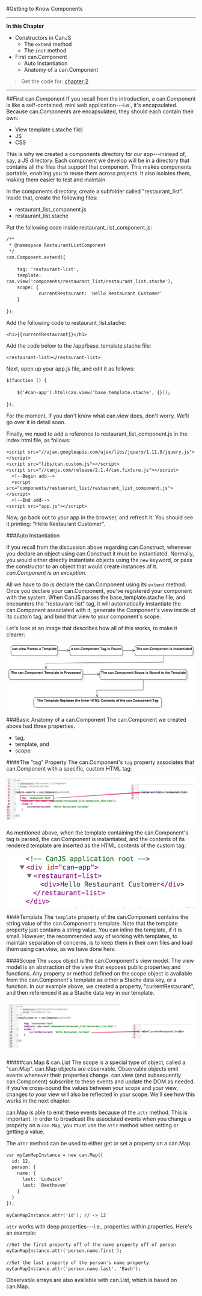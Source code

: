 #Getting to Know Components

- - - -
**In this Chapter**
 - Constructors in CanJS
 	- The `extend` method
 	- The `init` method
 - First can.Component
 	- Auto Instantiation
 	- Anatomy of a can.Component

> Get the code for: [chapter 2](https://github.com/joe-crick/UpAndRunningWithCanJS/tree/master/PlaceMyOrder/chapter_2)


- - -

##First can.Component <a name="first-component"></a>
If you recall from the introduction, a can.Component is like a self-contained, mini web application---i.e., it's encapsulated. Because can.Components are encapsulated, they should each contain their own:

- View template (.stache file)
- JS
- CSS

This is why we created a components directory for our app---instead of, say, a JS directory. Each component we develop will be in a directory that contains all the files that support that component. This makes components portable, enabling you to reuse them across projects. It also isolates them, making them easier to test and maintain.

In the components directory, create a subfolder called "restaurant_list". Inside that, create the following files:

- restaurant_list_component.js
- restaurant_list.stache

Put the following code inside restaurant_list_component.js:

	/**
     * @namespace RestaurantListComponent
     */
    can.Component.extend({

        tag: 'restaurant-list',
        template: can.view('components/restaurant_list/restaurant_list.stache'),
        scope: {
                currentRestaurant: 'Hello Restaurant Customer'
        }

    });

Add the following code to restaurant_list.stache:

	<h1>{{currentRestaurant}}</h1>

Add the code below to the /app/base_template.stache file:

	<restaurant-list></restaurant-list>

Next, open up your app.js file, and edit it as follows:

	$(function () {

        $('#can-app').html(can.view('base_template.stache', {}));

    });

For the moment, if you don't know what can.view does, don't worry. We'll go over it in detail soon.

Finally, we need to add a reference to restaurant_list_component.js in the index.html file, as follows:

	<script src="//ajax.googleapis.com/ajax/libs/jquery/1.11.0/jquery.js"></script>
	<script src="libs/can.custom.js"></script>
    <script src="//canjs.com/release/2.1.4/can.fixture.js"></script>
      <!--Begin add-->
      <script src="components/restaurant_list/restaurant_list_component.js"></script>
      <!--End add-->
    <script src="app.js"></script>

Now, go back out to your app in the browser, and refresh it. You should see it printing: "Hello Restaurant Customer".

###Auto Instantiation

If you recall from the discussion above regarding can.Construct, whenever you declare an object using can.Construct it must be instantiated. Normally, you would either directly instantiate objects using the `new` keyword, or pass the constructor to an object that would create instances of it. *can.Component is an exception*.

All we have to do is declare the can.Component using its `extend` method.  Once you declare your can.Component, you've registered your component with the system. When CanJS parses the base_template.stache file, and encounters the "restaurant-list" tag, it will automatically instantiate the can.Component associated with it, generate the Component's view inside of its custom tag, and bind that view to your component's scope.

Let's look at an image that describes how all of this works, to make it clearer:

![](images/2_first_component/ComponentLoadCycle.png)

###Basic Anatomy of a can.Component
The can.Component we created above had three properties.

- tag,
- template, and
- scope

####The "tag" Property
The can.Component's `tag` property associates that can.Component with a specific, custom HTML tag:

![](images/2_first_component/ComponentTagLinkDiagram.png)

As mentioned above, when the template containing the can.Component's tag is parsed, the can.Component is instantiated, and the contents of its rendered template are inserted as the HTML contents of the custom tag:

![](images/2_first_component/ComponentTagRenderedHTML.png)

####Template
The `template` property of the can.Component contains the string value of the can.Component's template. Note that the template property just contains a string value. You can inline the template, if it is small. However, the recommended way of working with templates, to maintain separation of concerns, is to keep them in their own files and load them using can.view, as we have done here.

####Scope
The `scope` object is the can.Component's view model. The view model is an abstraction of the view that exposes public properties and functions. Any property or method defined on the scope object is available from the can.Component's template as either a Stache data key, or a function. In our example above, we created a property, "currentRestaurant", and then referenced it as a Stache data key in our template.

![](images/2_first_component/ComponentScopeTemplateLink.png)

#####can.Map &amp; can.List
The scope is a special type of object, called a "can.Map". can.Map objects are observable. Observable objects emit events whenever their properties change. can.view (and subsequently can.Component) subscribe to these events and update the DOM as needed. If you've cross-bound the values between your scope and your view, changes to your view will also be reflected in your scope. We'll see how this works in the next chapter.

can.Map is able to emit these events because of the `attr` method. This is important. In order to broadcast the associated events when you change a property on a `can.Map`, you must use the `attr` method when setting or getting a value.

The `attr` method can be used to either get or set a property on a can.Map. 
      
    var myCanMapInstance = new can.Map({
      id: 12,
      person: {
        name: {
          last: 'Ludwick'
          last: 'Beethoven'
        }
      } 
    });

    myCanMapInstance.attr('id'); // -> 12

`attr` works with deep properties---i.e., properties within properties. Here's an example:

    //Get the first property off of the name property off of person
    myCanMapInstance.attr('person.name.first');

    //Set the last property of the person's name property
    myCanMapInstance.attr('person.name.last', 'Bach');

Observable arrays are also available with can.List, which is based on can.Map.